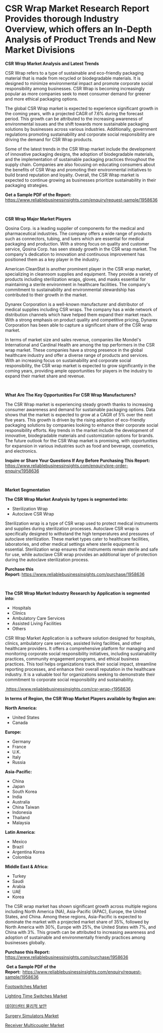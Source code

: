 <p><h1>CSR Wrap Market Research Report Provides thorough Industry Overview, which offers an In-Depth Analysis of Product Trends and New Market Divisions</h1></p><p><strong>CSR Wrap Market Analysis and Latest Trends</strong></p>
<p><p>CSR Wrap refers to a type of sustainable and eco-friendly packaging material that is made from recycled or biodegradable materials. It is designed to minimize environmental impact and promote corporate social responsibility among businesses. CSR Wrap is becoming increasingly popular as more companies seek to meet consumer demand for greener and more ethical packaging options.</p><p>The global CSR Wrap market is expected to experience significant growth in the coming years, with a projected CAGR of 7.6% during the forecast period. This growth can be attributed to the increasing awareness of environmental issues and the shift towards more sustainable packaging solutions by businesses across various industries. Additionally, government regulations promoting sustainability and corporate social responsibility are driving the demand for CSR Wrap products.</p><p>Some of the latest trends in the CSR Wrap market include the development of innovative packaging designs, the adoption of biodegradable materials, and the implementation of sustainable packaging practices throughout the supply chain. Companies are also focusing on educating consumers about the benefits of CSR Wrap and promoting their environmental initiatives to build brand reputation and loyalty. Overall, the CSR Wrap market is expected to continue growing as businesses prioritize sustainability in their packaging strategies.</p></p>
<p><strong>Get a Sample PDF of the Report:&nbsp;</strong> <a href="https://www.reliablebusinessinsights.com/enquiry/request-sample/1958636">https://www.reliablebusinessinsights.com/enquiry/request-sample/1958636</a></p>
<p>&nbsp;</p>
<p><strong>CSR Wrap Major Market Players</strong></p>
<p><p>Qosina Corp. is a leading supplier of components for the medical and pharmaceutical industries. The company offers a wide range of products such as connectors, tubing, and luers which are essential for medical packaging and production. With a strong focus on quality and customer service, Qosina Corp. has seen steady growth in the CSR wrap market. The company's dedication to innovation and continuous improvement has positioned them as a key player in the industry.</p><p>American CleanStat is another prominent player in the CSR wrap market, specializing in cleanroom supplies and equipment. They provide a variety of products including sterilization wraps, gloves, and masks essential for maintaining a sterile environment in healthcare facilities. The company's commitment to sustainability and environmental stewardship has contributed to their growth in the market.</p><p>Dynarex Corporation is a well-known manufacturer and distributor of medical supplies including CSR wraps. The company has a wide network of distribution channels which have helped them expand their market reach. With a strong emphasis on product quality and competitive pricing, Dynarex Corporation has been able to capture a significant share of the CSR wrap market.</p><p>In terms of market size and sales revenue, companies like Mondel's International and Cardinal Health are among the top performers in the CSR wrap market. These companies have a strong presence in the global healthcare industry and offer a diverse range of products and services. With an increasing focus on sustainability and corporate social responsibility, the CSR wrap market is expected to grow significantly in the coming years, providing ample opportunities for players in the industry to expand their market share and revenue.</p></p>
<p>&nbsp;</p>
<p><strong>What Are The Key Opportunities For CSR Wrap Manufacturers?</strong></p>
<p><p>The CSR Wrap market is experiencing steady growth thanks to increasing consumer awareness and demand for sustainable packaging options. Data shows that the market is expected to grow at a CAGR of 5% over the next five years. This growth is driven by the rising adoption of eco-friendly packaging solutions by companies looking to enhance their corporate social responsibility efforts. Key trends in the market include the development of innovative, biodegradable materials and customization options for brands. The future outlook for the CSR Wrap market is promising, with opportunities for expansion in various industries such as food and beverage, cosmetics, and electronics.</p></p>
<p><strong>Inquire or Share Your Questions If Any Before Purchasing This Report:</strong> <a href="https://www.reliablebusinessinsights.com/enquiry/pre-order-enquiry/1958636">https://www.reliablebusinessinsights.com/enquiry/pre-order-enquiry/1958636</a></p>
<p>&nbsp;</p>
<p><strong>Market Segmentation</strong></p>
<p><strong>The CSR Wrap Market Analysis by types is segmented into:</strong></p>
<p><ul><li>Sterilization Wrap</li><li>Autoclave CSR Wrap</li></ul></p>
<p><p>Sterilization wrap is a type of CSR wrap used to protect medical instruments and supplies during sterilization processes. Autoclave CSR wrap is specifically designed to withstand the high temperatures and pressures of autoclave sterilization. These market types cater to healthcare facilities, laboratories, and other medical settings where sterile equipment is essential. Sterilization wrap ensures that instruments remain sterile and safe for use, while autoclave CSR wrap provides an additional layer of protection during the autoclave sterilization process.</p></p>
<p><strong>Purchase this Report:&nbsp;</strong><a href="https://www.reliablebusinessinsights.com/purchase/1958636">https://www.reliablebusinessinsights.com/purchase/1958636</a></p>
<p>&nbsp;</p>
<p><strong>The CSR Wrap Market Industry Research by Application is segmented into:</strong></p>
<p><ul><li>Hospitals</li><li>Clinics</li><li>Ambulatory Care Services</li><li>Assisted Living Facilities</li><li>Others</li></ul></p>
<p><p>CSR Wrap Market Application is a software solution designed for hospitals, clinics, ambulatory care services, assisted living facilities, and other healthcare providers. It offers a comprehensive platform for managing and monitoring corporate social responsibility initiatives, including sustainability practices, community engagement programs, and ethical business practices. This tool helps organizations track their social impact, streamline reporting processes, and enhance their overall reputation in the healthcare industry. It is a valuable tool for organizations seeking to demonstrate their commitment to corporate social responsibility and sustainability.</p></p>
<p><a href="https://www.reliablebusinessinsights.com/csr-wrap-r1958636">&nbsp;https://www.reliablebusinessinsights.com/csr-wrap-r1958636</a></p>
<p><strong>In terms of Region, the CSR Wrap Market Players available by Region are:</strong></p>
<p>
    <p> <strong> North America: </strong>
        <ul>
            <li>United States</li>
            <li>Canada</li>
        </ul>
        </p> 
    <p> <strong> Europe: </strong>
        <ul>
            <li>Germany</li>
            <li>France</li>
            <li>U.K.</li>
            <li>Italy</li>
            <li>Russia</li>
        </ul>
        </p> 
    <p> <strong> Asia-Pacific: </strong>
        <ul>
            <li>China</li>
            <li>Japan</li>
            <li>South Korea</li>
            <li>India</li>
            <li>Australia</li>
            <li>China Taiwan</li>
            <li>Indonesia</li>
            <li>Thailand</li>
            <li>Malaysia</li>
        </ul>
        </p> 
    <p> <strong> Latin America: </strong>
        <ul>
            <li>Mexico</li>
            <li>Brazil</li>
            <li>Argentina Korea</li>
            <li>Colombia</li>
        </ul>
        </p> 
    <p> <strong> Middle East & Africa: </strong>
        <ul>
            <li>Turkey</li>
            <li>Saudi</li>
            <li>Arabia</li>
            <li>UAE</li>
            <li>Korea</li>
        </ul>
    </p>
    </p>
<p><p>The CSR wrap market has shown significant growth across multiple regions including North America (NA), Asia-Pacific (APAC), Europe, the United States, and China. Among these regions, Asia-Pacific is expected to dominate the market with a projected market share of 35%, followed by North America with 30%, Europe with 25%, the United States with 7%, and China with 3%. This growth can be attributed to increasing awareness and adoption of sustainable and environmentally friendly practices among businesses globally.</p></p>
<p><strong>Purchase this Report: </strong><a href="https://www.reliablebusinessinsights.com/purchase/1958636">https://www.reliablebusinessinsights.com/purchase/1958636</a></p>
<p>&nbsp;<strong>Get a Sample PDF of the Report:&nbsp;&nbsp;</strong><a href="https://www.reliablebusinessinsights.com/enquiry/request-sample/1958636">https://www.reliablebusinessinsights.com/enquiry/request-sample/1958636</a></p>
<p><strong></strong></p>
<p><p><a href="https://github.com/rslnowrouzi/Market-Research-Report-List-1/blob/main/footswitches-market.md">Footswitches Market</a></p><p><a href="https://medium.com/@mayekuhic78/global-lighting-time-switches-market-is-projected-to-grow-at-a-cagr-of-7-7-8b49419ac25e">Lighting Time Switches Market</a></p><p><a href="https://medium.com/@iansanftyord09878/%EB%8D%B0%EC%9D%B4%ED%84%B0-%EC%84%BC%ED%84%B0-%EB%AC%BC%EB%A6%AC-%EB%B3%B4%EC%95%88-%EC%82%B0%EC%97%85-%EB%B6%84%EC%84%9D-%EB%B3%B4%EA%B3%A0%EC%84%9C-%EC%9D%91%EC%9A%A9-%ED%94%84%EB%A1%9C%EA%B7%B8%EB%9E%A8-%EC%A7%80%EC%97%AD%EB%B3%84-%EC%8B%9C%EC%9E%A5-%EA%B7%9C%EB%AA%A8-%EC%A0%90%EC%9C%A0%EC%9C%A8-%EB%8F%99%ED%96%A5-%EA%B2%BD%EC%9F%81-%EC%A0%84%EB%9E%B5-2024-2031-75acbe1a0c86">데이터센터 물리적 보안</a></p><p><a href="https://github.com/LiamKanenood/Market-Research-Report-List-1/blob/main/surgery-simulators-market.md">Surgery Simulators Market</a></p><p><a href="https://medium.com/@kimwalker1923/receiver-multicoupler-market-trends-a-detailed-study-of-its-market-segmentation-and-analyzing-the-e89fe07d6a62">Receiver Multicoupler Market</a></p></p>